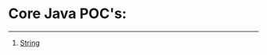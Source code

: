 Core Java POC's: 
================
---

1. [String][1]





[1]: https://github.com/shashi45/Java/blob/master/String.md
